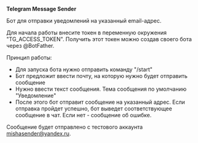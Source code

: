 **Telegram Message Sender**

Бот для отправки уведомлений на указанный email-адрес.

Для начала работы внесите токен в переменную окружения "TG_ACCESS_TOKEN". Получить этот токен можно создав своего бота через @BotFather.

Принцип работы:
- Для запуска бота нужно отправить команду "/start"
- Бот предложит ввести почту, на которую нужно будет отправить сообщение
- Нужно ввести текст сообщения. Тема сообщения по умолчанию "Уведомление"
- После этого бот отправит сообщение на указанный адрес. Если отправка пройдет успешно, бот выведет соответствующее сообщение в чат. Если нет - сообщение об ошибке.

Сообщение будет отправлено с тестового аккаунта mishasender@yandex.ru.
